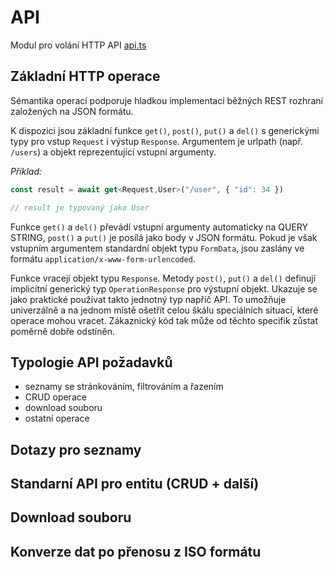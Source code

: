 API
===

Modul pro volání HTTP API [api.ts](/src/api.ts)


Základní HTTP operace
---------------------

Sémantika operací podporuje hladkou implementaci běžných REST rozhraní založených na JSON formátu.

K dispozici jsou  základní funkce `get()`, `post()`, `put()` a `del()` s generickými typy pro vstup `Request` i výstup `Response`. Argumentem je urlpath (např. `/users`) a objekt reprezentující vstupní argumenty.

*Příklad:*
```ts
const result = await get<Request,User>("/user", { "id": 34 })

// result je typovaný jako User
```

Funkce `get()` a `del()` převádí vstupní argumenty automaticky na QUERY STRING, `post()` a `put()` je posílá jako body v JSON formátu. Pokud je však vstupním argumentem standardní objekt typu `FormData`, jsou zaslány ve formátu `application/x-www-form-urlencoded`.

Funkce vracejí objekt typu `Response`. Metody `post()`, `put()` a `del()` definují implicitní generický typ `OperationResponse` pro výstupní objekt. Ukazuje se jako praktické používat takto jednotný typ napříč API. To umožňuje univerzálně a na jednom místě ošetřit
celou škálu speciálních situací, které operace mohou vracet. Zákaznický kód tak může od těchto specifik
zůstat poměrně dobře odstíněn.


Typologie API požadavků
-----------------------

- seznamy se stránkováním, filtrováním a řazením
- CRUD operace
- download souboru
- ostatní operace

Dotazy pro seznamy
------------------

Standarní API pro entitu (CRUD + další)
---------------------------------------

Download souboru
----------------

Konverze dat po přenosu z ISO formátu
-------------------------------------